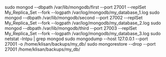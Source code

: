 sudo mongod --dbpath /var/lib/mongodb/first --port 27001 --replSet My_Replica_Set --fork --logpath /var/log/mongodb/my_database_1.log
sudo mongod --dbpath /var/lib/mongodb/second --port 27002 --replSet My_Replica_Set --fork --logpath /var/log/mongodb/my_database_2.log
sudo mongod --dbpath /var/lib/mongodb/third --port 27003 --replSet My_Replica_Set --fork --logpath /var/log/mongodb/my_database_3.log
sudo netstat -lntpu | grep mongod
sudo mongodump --host 127.0.0.1 --port 27001 -o /home/klisan/backups/my_db/
sudo mongorestore --drop --port 27001 /home/klisan/backups/my_db/